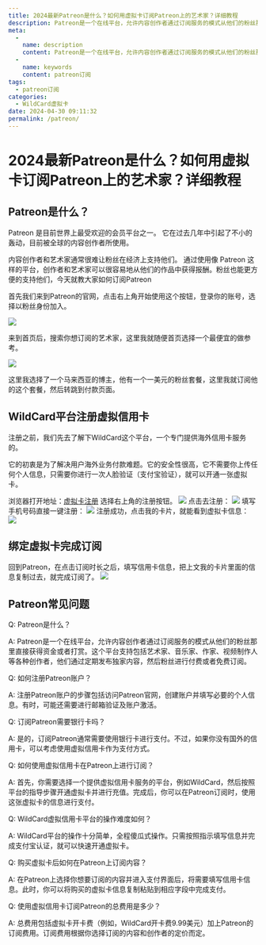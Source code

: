 ```yaml
---
title: 2024最新Patreon是什么？如何用虚拟卡订阅Patreon上的艺术家？详细教程
description: Patreon是一个在线平台，允许内容创作者通过订阅服务的模式从他们的粉丝那里直接获得资金或者打赏。这个平台支持包括艺术家、音乐家、作家、视频制作人等各种创作者，他们通过定期发布独家内容，然后粉丝进行付费或者免费订阅。
meta: 
  - 
    name: description
    content: Patreon是一个在线平台，允许内容创作者通过订阅服务的模式从他们的粉丝那里直接获得资金或者打赏。这个平台支持包括艺术家、音乐家、作家、视频制作人等各种创作者，他们通过定期发布独家内容，然后粉丝进行付费或者免费订阅。
  - 
    name: keywords
    content: patreon订阅
tags: 
  - patreon订阅
categories:
  - WildCard虚拟卡
date: 2024-04-30 09:11:32
permalink: /patreon/
---
```


# 2024最新Patreon是什么？如何用虚拟卡订阅Patreon上的艺术家？详细教程
## Patreon是什么？
Patreon 是目前世界上最受欢迎的会员平台之一。 它在过去几年中引起了不小的轰动，目前被全球的内容创作者所使用。

内容创作者和艺术家通常很难让粉丝在经济上支持他们。 通过使用像 Patreon 这样的平台，创作者和艺术家可以很容易地从他们的作品中获得报酬。粉丝也能更方便的支持他们，今天就教大家如何订阅Patreon

首先我们来到Patreon的官网，点击右上角开始使用这个按钮，登录你的账号，选择以粉丝身份加入。

![](https://hlplch.aliyuntm.com/chatgpt/WX20240410-183030.png)

来到首页后，搜索你想订阅的艺术家，这里我就随便首页选择一个最便宜的做参考。

![](https://hlplch.aliyuntm.com/chatgpt/WX20240410-183045.png)

这里我选择了一个马来西亚的博主，他有一个一美元的粉丝套餐，这里我就订阅他的这个套餐，然后转跳到付款页面。

## WildCard平台注册虚拟信用卡
注册之前，我们先去了解下WildCard这个平台，一个专门提供海外信用卡服务的。

它的初衷是为了解决用户海外业务付款难题。它的安全性很高，它不需要你上传任何个人信息，只需要你进行一次人脸验证（支付宝验证），就可以开通一张虚拟卡。

浏览器打开地址：[虚拟卡注册](https://yeka.ai/i/GPT310) 选择右上角的注册按钮。
![](https://hlplch.aliyuntm.com/chatgpt/WX20240404-205532.png)
点击去注册：
![](https://hlplch.aliyuntm.com/chatgpt/WX20240410-183102.png)
填写手机号码直接一键注册：
![](https://hlplch.aliyuntm.com/chatgpt/WX20240410-183120.png)
注册成功，点击我的卡片，就能看到虚拟卡信息：
![](https://hlplch.aliyuntm.com/chatgpt/WX20240410-183138.png)

## 绑定虚拟卡完成订阅
回到Patreon，在点击订阅时长之后，填写信用卡信息，把上文我的卡片里面的信息复制过去，就完成订阅了。
![](https://hlplch.aliyuntm.com/chatgpt/WX20240410-183220.png)
## Patreon常见问题
Q: Patreon是什么？

A: Patreon是一个在线平台，允许内容创作者通过订阅服务的模式从他们的粉丝那里直接获得资金或者打赏。这个平台支持包括艺术家、音乐家、作家、视频制作人等各种创作者，他们通过定期发布独家内容，然后粉丝进行付费或者免费订阅。

Q: 如何注册Patreon账户？

A: 注册Patreon账户的步骤包括访问Patreon官网，创建账户并填写必要的个人信息。有时，可能还需要进行邮箱验证及账户激活。

Q: 订阅Patreon需要银行卡吗？

A: 是的，订阅Patreon通常需要使用银行卡进行支付。不过，如果你没有国外的信用卡，可以考虑使用虚拟信用卡作为支付方式。

Q: 如何使用虚拟信用卡在Patreon上进行订阅？

A: 首先，你需要选择一个提供虚拟信用卡服务的平台，例如WildCard，然后按照平台的指导步骤开通虚拟卡并进行充值。完成后，你可以在Patreon订阅时，使用这张虚拟卡的信息进行支付。

Q: WildCard虚拟信用卡平台的操作难度如何？

A: WildCard平台的操作十分简单，全程傻瓜式操作。只需按照指示填写信息并完成支付宝认证，就可以快速开通虚拟卡。

Q: 购买虚拟卡后如何在Patreon上订阅内容？

A: 在Patreon上选择你想要订阅的内容并进入支付界面后，将需要填写信用卡信息。此时，你可以将购买的虚拟卡信息复制粘贴到相应字段中完成支付。

Q: 使用虚拟信用卡订阅Patreon的总费用是多少？

A: 总费用包括虚拟卡开卡费（例如，WildCard开卡费9.99美元）加上Patreon的订阅费用。订阅费用根据你选择订阅的内容和创作者的定价而定。
